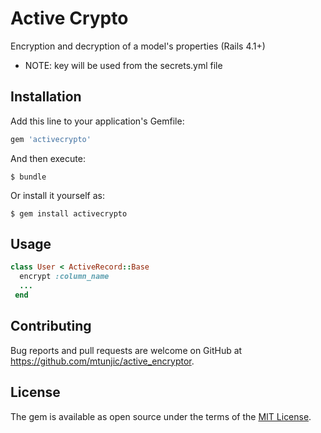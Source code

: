 # Active Crypto

Encryption and decryption of a model's properties (Rails 4.1+)
* NOTE: key will be used from the secrets.yml file

## Installation

Add this line to your application's Gemfile:

```ruby
gem 'activecrypto'
```

And then execute:

    $ bundle

Or install it yourself as:

    $ gem install activecrypto

## Usage

```ruby
class User < ActiveRecord::Base
  encrypt :column_name
  ...
 end
```



## Contributing

Bug reports and pull requests are welcome on GitHub at https://github.com/mtunjic/active_encryptor.


## License

The gem is available as open source under the terms of the [MIT License](http://opensource.org/licenses/MIT).

